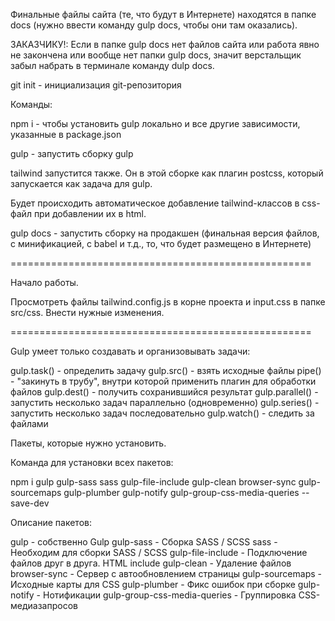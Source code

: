 Финальные файлы сайта (те, что будут в Интернете) находятся в папке docs (нужно ввести команду gulp docs, чтобы они там оказались).

ЗАКАЗЧИКУ!: Если в папке gulp docs нет файлов сайта или работа явно не закончена или вообще нет папки gulp docs, значит верстальщик забыл набрать в терминале команду dulp docs.

git init - инициализация git-репозитория

Команды:

npm i - чтобы установить gulp локально и все другие зависимости, указанные в package.json

gulp - запустить сборку gulp

tailwind запустится также. Он в этой сборке как плагин postcss, который запускается как задача для gulp.

Будет происходить автоматическое добавление tailwind-классов в css-файл при добавлении их в html.

gulp docs - запустить сборку на продакшен (финальная версия файлов, с минификацией, c babel и т.д., то, что будет размещено в Интернете)

====================================================

Начало работы.

Просмотреть файлы tailwind.config.js в корне проекта и input.css в папке src/css. Внести нужные изменения.

====================================================

Gulp умеет только создавать и организовывать задачи:

gulp.task() - определить задачу
gulp.src() - взять исходные файлы
pipe() - "закинуть в трубу", внутри которой применить плагин для обработки файлов
gulp.dest() - получить сохранившийся результат
gulp.parallel() - запустить несколько задач параллельно (одновременно)
gulp.series() - запустить несколько задач последовательно
gulp.watch() - следить за файлами

Пакеты, которые нужно установить.

Команда для установки всех пакетов:

npm i gulp gulp-sass sass gulp-file-include gulp-clean browser-sync gulp-sourcemaps gulp-plumber gulp-notify gulp-group-css-media-queries --save-dev

Описание пакетов:

gulp - собственно Gulp
gulp-sass - Сборка SASS / SCSS
sass - Необходим для сборки SASS / SCSS
gulp-file-include - Подключение файлов друг в друга. HTML include
gulp-clean - Удаление файлов
browser-sync - Сервер с автообновлением страницы
gulp-sourcemaps - Исходные карты для CSS
gulp-plumber - Фикс ошибок при сборке
gulp-notify - Нотификации
gulp-group-css-media-queries - Группировка CSS-медиазапросов
